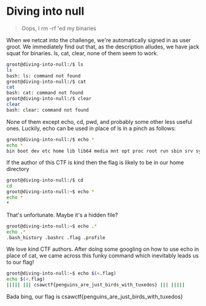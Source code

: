 # Diving into null
> Oops, I rm -rf 'ed my binaries

When we netcat into the challenge, we're automatically signed in as user groot. We immediately find out that, as the description alludes, we have jack squat for binaries. ls, cat, clear, none of them seem to work.

```sh
groot@diving-into-null:/$ ls
ls
bash: ls: command not found
groot@diving-into-null:/$ cat
cat
bash: cat: command not found
groot@diving-into-null:/$ clear
clear
bash: clear: command not found
```

None of them except echo, cd, pwd, and probably some other less useful ones. Luckily, echo can be used in place of ls in a pinch as follows:

```sh
groot@diving-into-null:/$ echo *
echo *
bin boot dev etc home lib lib64 media mnt opt proc root run sbin srv sys tmp usr var
```

If the author of this CTF is kind then the flag is likely to be in our home directory

```sh
groot@diving-into-null:/$ cd
cd
groot@diving-into-null:~$ echo *
echo *
*
```

That's unfortunate. Maybe it's a hidden file?

```sh
groot@diving-into-null:~$ echo .*
echo .*
.bash_history .bashrc .flag .profile
```

We love kind CTF authors. After doing some googling on how to use echo in place of cat, we came across this funky command which inevitably leads us to our flag!

```sh
groot@diving-into-null:~$ echo $(<.flag)
echo $(<.flag)
||||| ||| csawctf{penguins_are_just_birds_with_tuxedos} ||| |||||
```

Bada bing, our flag is csawctf{penguins_are_just_birds_with_tuxedos}
